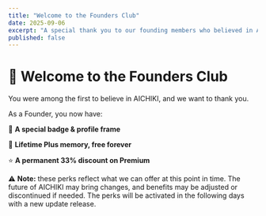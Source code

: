```yaml
---
title: "Welcome to the Founders Club"
date: 2025-09-06
excerpt: "A special thank you to our founding members who believed in AICHIKI from the beginning."
published: false
---
```


# 🎉 Welcome to the Founders Club

You were among the first to believe in AICHIKI, and we want to thank you.

As a Founder, you now have:

🏅 **A special badge & profile frame**

🧠 **Lifetime Plus memory, free forever**

⭐ **A permanent 33% discount on Premium**

⚠️ **Note:** these perks reflect what we can offer at this point in time. The future of AICHIKI may bring changes, and benefits may be adjusted or discontinued if needed. The perks will be activated in the following days with a new update release.